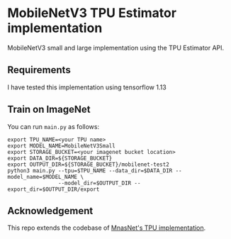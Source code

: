 # MobileNetV3 TPU Estimator implementation
MobileNetV3 small and large implementation using the TPU Estimator API.

## Requirements
I have tested this implementation using tensorflow 1.13

## Train on ImageNet
You can run `main.py` as follows:
```
export TPU_NAME=<your TPU name>
export MODEL_NAME=MobileNetV3Small 
export STORAGE_BUCKET=<your imagenet bucket location>
export DATA_DIR=${STORAGE_BUCKET}
export OUTPUT_DIR=${STORAGE_BUCKET}/mobilenet-test2
python3 main.py --tpu=$TPU_NAME --data_dir=$DATA_DIR --model_name=$MODEL_NAME \
                --model_dir=$OUTPUT_DIR --export_dir=$OUTPUT_DIR/export 
```

## Acknowledgement
This repo extends the codebase of [MnasNet's TPU implementation](https://github.com/tensorflow/tpu/tree/master/models/official/mnasnet).

